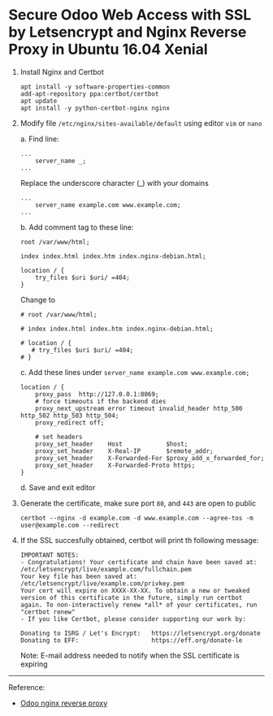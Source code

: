# Secure Odoo Web Access with SSL by Letsencrypt and Nginx Reverse Proxy in Ubuntu 16.04 Xenial

1. Install Nginx and Certbot

	```
	apt install -y software-properties-common
	add-apt-repository ppa:certbot/certbot
	apt update
	apt install -y python-certbot-nginx nginx
	```
	
2. Modify file ```/etc/nginx/sites-available/default``` using editor ```vim``` or ```nano```
	
	a. Find line:
	
	```
	...
		server_name _;
	...
	```
	
	Replace the underscore character (_) with your domains
	
	```
	...
		server_name example.com www.example.com;
	...
	```
	
	b. Add comment tag to these line:

	```
	root /var/www/html;

	index index.html index.htm index.nginx-debian.html;

    location / {
        try_files $uri $uri/ =404;
    }
	```
	
	Change to
	
	```
	# root /var/www/html;

	# index index.html index.htm index.nginx-debian.html;

    # location / {
       # try_files $uri $uri/ =404;
    # }
	```

	c. Add these lines under ```server_name example.com www.example.com;```

	```
	location / {
        proxy_pass  http://127.0.0.1:8069;
        # force timeouts if the backend dies
        proxy_next_upstream error timeout invalid_header http_500 http_502 http_503 http_504;
        proxy_redirect off;

        # set headers
        proxy_set_header    Host            $host;
        proxy_set_header    X-Real-IP       $remote_addr;
        proxy_set_header    X-Forwarded-For $proxy_add_x_forwarded_for;
        proxy_set_header    X-Forwarded-Proto https;
    }
	```

	d. Save and exit editor

3. Generate the certificate, make sure port ```80```, and ```443``` are open to public

	```
	certbot --nginx -d example.com -d www.example.com --agree-tos -m user@example.com --redirect 
	```

4. If the SSL succesfully obtained, certbot will print th following message:

	```
	IMPORTANT NOTES:
	- Congratulations! Your certificate and chain have been saved at:
	/etc/letsencrypt/live/example.com/fullchain.pem
	Your key file has been saved at:
	/etc/letsencrypt/live/example.com/privkey.pem
	Your cert will expire on XXXX-XX-XX. To obtain a new or tweaked
	version of this certificate in the future, simply run certbot
	again. To non-interactively renew *all* of your certificates, run
	"certbot renew"
	- If you like Certbot, please consider supporting our work by:

	Donating to ISRG / Let's Encrypt:   https://letsencrypt.org/donate
	Donating to EFF:                    https://eff.org/donate-le
	```
	
	Note: E-mail address needed to notify when the SSL certificate is expiring

---

Reference:

- [Odoo nginx reverse proxy](https://linuxize.com/post/configure-odoo-with-nginx-as-a-reverse-proxy/)